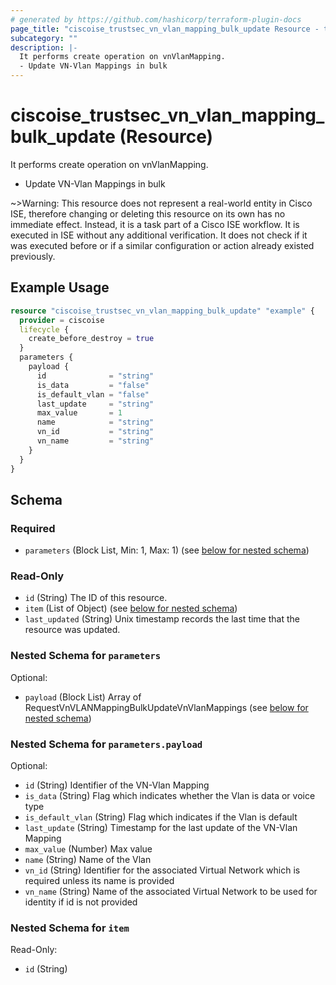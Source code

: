 ```yaml
---
# generated by https://github.com/hashicorp/terraform-plugin-docs
page_title: "ciscoise_trustsec_vn_vlan_mapping_bulk_update Resource - terraform-provider-ciscoise"
subcategory: ""
description: |-
  It performs create operation on vnVlanMapping.
  - Update VN-Vlan Mappings in bulk
---
```


# ciscoise_trustsec_vn_vlan_mapping_bulk_update (Resource)

It performs create operation on vnVlanMapping.
- Update VN-Vlan Mappings in bulk


~>Warning: This resource does not represent a real-world entity in Cisco ISE, therefore changing or deleting this resource on its own has no immediate effect. Instead, it is a task part of a Cisco ISE workflow. It is executed in ISE without any additional verification. It does not check if it was executed before or if a similar configuration or action already existed previously.

## Example Usage

```terraform
resource "ciscoise_trustsec_vn_vlan_mapping_bulk_update" "example" {
  provider = ciscoise
  lifecycle {
    create_before_destroy = true
  }
  parameters {
    payload {
      id              = "string"
      is_data         = "false"
      is_default_vlan = "false"
      last_update     = "string"
      max_value       = 1
      name            = "string"
      vn_id           = "string"
      vn_name         = "string"
    }
  }
}
```

<!-- schema generated by tfplugindocs -->
## Schema

### Required

- `parameters` (Block List, Min: 1, Max: 1) (see [below for nested schema](#nestedblock--parameters))

### Read-Only

- `id` (String) The ID of this resource.
- `item` (List of Object) (see [below for nested schema](#nestedatt--item))
- `last_updated` (String) Unix timestamp records the last time that the resource was updated.

<a id="nestedblock--parameters"></a>
### Nested Schema for `parameters`

Optional:

- `payload` (Block List) Array of RequestVnVLANMappingBulkUpdateVnVlanMappings (see [below for nested schema](#nestedblock--parameters--payload))

<a id="nestedblock--parameters--payload"></a>
### Nested Schema for `parameters.payload`

Optional:

- `id` (String) Identifier of the VN-Vlan Mapping
- `is_data` (String) Flag which indicates whether the Vlan is data or voice type
- `is_default_vlan` (String) Flag which indicates if the Vlan is default
- `last_update` (String) Timestamp for the last update of the VN-Vlan Mapping
- `max_value` (Number) Max value
- `name` (String) Name of the Vlan
- `vn_id` (String) Identifier for the associated Virtual Network which is required unless its name is provided
- `vn_name` (String) Name of the associated Virtual Network to be used for identity if id is not provided



<a id="nestedatt--item"></a>
### Nested Schema for `item`

Read-Only:

- `id` (String)


